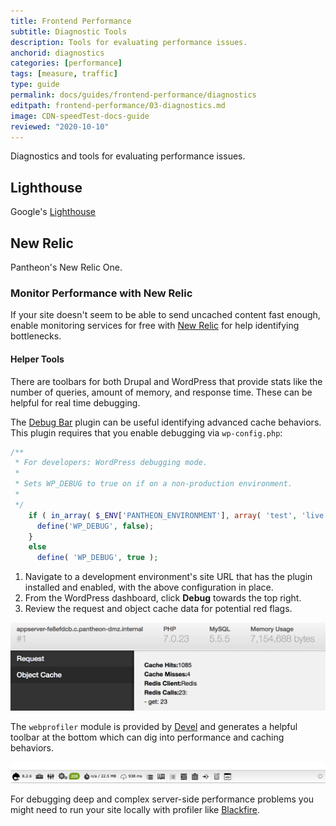 ```yaml
---
title: Frontend Performance 
subtitle: Diagnostic Tools
description: Tools for evaluating performance issues.
anchorid: diagnostics
categories: [performance]
tags: [measure, traffic]
type: guide
permalink: docs/guides/frontend-performance/diagnostics
editpath: frontend-performance/03-diagnostics.md
image: CDN-speedTest-docs-guide
reviewed: "2020-10-10"
---
```


Diagnostics and tools for evaluating performance issues.

## Lighthouse

Google's [Lighthouse](https://github.com/GoogleChrome/lighthouse) 

## New Relic

Pantheon's New Relic One.

### Monitor Performance with New Relic
If your site doesn't seem to be able to send uncached content fast enough, enable monitoring services for free with [New Relic](/new-relic) for help identifying bottlenecks.

#### Helper Tools
There are toolbars for both Drupal and WordPress that provide stats like the number of queries, amount of memory, and response time. These can be helpful for real time debugging.

<TabList>
<Tab title="WordPress" id="wordpress-helpers" active={true}>

The [Debug Bar](https://wordpress.org/plugins/debug-bar/) plugin can be useful identifying advanced cache behaviors. This plugin requires that you enable debugging via `wp-config.php`:

```php
/**
 * For developers: WordPress debugging mode.
 *
 * Sets WP_DEBUG to true on if on a non-production environment.
 *
 */
    if ( in_array( $_ENV['PANTHEON_ENVIRONMENT'], array( 'test', 'live' ) ) && ! defined( 'WP_DEBUG', false ) ) {
      define('WP_DEBUG', false);
    }
    else
      define( 'WP_DEBUG', true );
```

1. Navigate to a development environment's site URL that has the plugin installed and enabled, with the above configuration in place.
2. From the WordPress dashboard, click **Debug** towards the top right.
3. Review the request and object cache data for potential red flags.

![Debug Bar WordPress](../../images/guides/front-end-performance/debug-bar.png)

</Tab>

<Tab title="Drupal" id="drupal-helpers">

The `webprofiler` module is provided by [Devel](https://www.drupal.org/project/devel) and generates a helpful toolbar at the bottom which can dig into performance and caching behaviors.

![Devel Drupal](../../images/drupal8-commandline--webprofiler.png)

</Tab>

</TabList>

For debugging deep and complex server-side performance problems you might need to run your site locally with profiler like [Blackfire](https://blackfire.io/).

